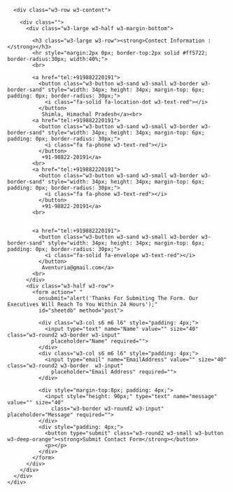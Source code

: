   <!-- contect -->

  <div>
    <div class="w3-content w3-container w3-text-dark-gray w3-padding-16" id="contact">

      <div class="w3-row w3-content">

        <div class="">
          <div class="w3-large w3-half w3-margin-bottom">
            
            <h3 class="w3-large w3-row"><strong>Contect Information :</strong></h3>
            <hr style="margin:2px 0px; border-top:2px solid #ff5722; border-radius:30px; width:40%;">
            <br>
            
            <a href="tel:+919882220191">
              <button class="w3-button w3-sand w3-small w3-border w3-border-sand" style="width: 34px; height: 34px; margin-top: 6px; padding: 0px; border-radius: 30px;">
                <i class="fa-solid fa-location-dot w3-text-red"></i>
              </button>
               Shimla, Himachal Pradesh</a><br>
            <a href="tel:+919882220191">
              <button class="w3-button w3-sand w3-small w3-border w3-border-sand" style="width: 34px; height: 34px; margin-top: 6px; padding: 0px; border-radius: 30px;">
                <i class="fa fa-phone w3-text-red"></i>
              </button>
               +91-98822-20191</a>
            <br>
            <a href="tel:+919882220191">
              <button class="w3-button w3-sand w3-small w3-border w3-border-sand" style="width: 34px; height: 34px; margin-top: 6px; padding: 0px; border-radius: 30px;">
                <i class="fa fa-phone w3-text-red"></i>
              </button>
               +91-98822-20191</a>
            <br>
           
          
            <a href="tel:+919882220191">
              <button class="w3-button w3-sand w3-small w3-border w3-border-sand" style="width: 34px; height: 34px; margin-top: 6px; padding: 0px; border-radius: 30px;">
                <i class="fa-solid fa-envelope w3-text-red"></i>
              </button>
               Aventuria@gmail.com</a>
            <br>
          </div>
          <div class="w3-half w3-row">
            <form action=" "
              onsubmit="alert('Thanks For Submiting The Form. Our Executives Will Reach To You Within 24 Hours');"
              id="sheetdb" method="post">

              <div class="w3-col s6 m6 l6" style="padding: 4px;">
                <input type="text" name="Name" value="" size="40" class="w3-round2 w3-border w3-input"
                  placeholder="Name" required="">
              </div>
              <div class="w3-col s6 m6 l6" style="padding: 4px;">
                <input type="email" name="EmailAddress" value="" size="40" class="w3-round2 w3-border  w3-input"
                  placeholder="Email Address" required="">
              </div>

              <div style="margin-top:8px; padding: 4px;">
                <input style="height: 90px;" type="text" name="message" value="" size="40"
                  class="w3-border w3-round2 w3-input" placeholder="Message" required="">
              </div>
              <div style="padding: 4px;">
                <button type="submit" class="w3-round2 w3-small w3-button w3-deep-orange"><strong>Submit Contact Form</strong></button>
                <p></p>
              </div>
            </form>
          </div>
        </div>
      </div>
    </div>
  </div>
